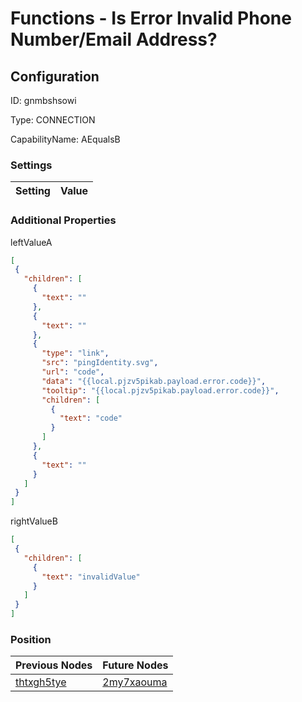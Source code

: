 # Functions - Is Error Invalid Phone Number/Email Address?
## Configuration
ID:  gnmbshsowi

Type: CONNECTION 

CapabilityName: AEqualsB

### Settings
| Setting | Value  |
| :------------------------ | ---------------------------------------- |
 




### Additional Properties
leftValueA
 ```json 
[
  {
    "children": [
      {
        "text": ""
      },
      {
        "text": ""
      },
      {
        "type": "link",
        "src": "pingIdentity.svg",
        "url": "code",
        "data": "{{local.pjzv5pikab.payload.error.code}}",
        "tooltip": "{{local.pjzv5pikab.payload.error.code}}",
        "children": [
          {
            "text": "code"
          }
        ]
      },
      {
        "text": ""
      }
    ]
  }
]
```


rightValueB
 ```json 
[
  {
    "children": [
      {
        "text": "invalidValue"
      }
    ]
  }
]
```




### Position
| Previous Nodes | Future Nodes |
| :------------- | ------------ |
| [thtxgh5tye](./thtxgh5tye.md) | [2my7xaouma](./2my7xaouma.md) |